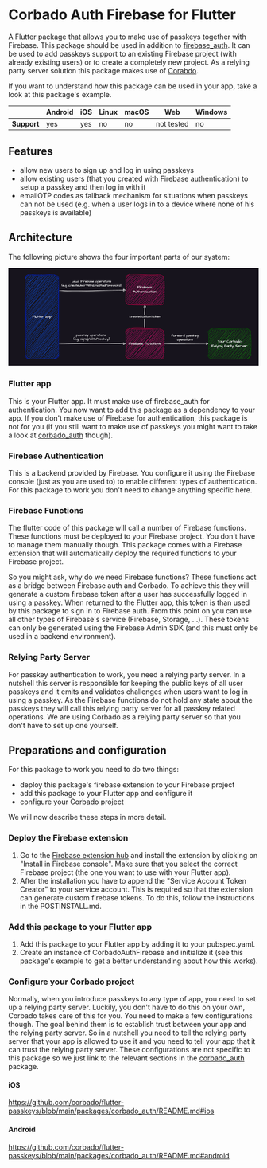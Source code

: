 # Corbado Auth Firebase for Flutter

A Flutter package that allows you to make use of passkeys together with Firebase.
This package should be used in addition to [firebase_auth](https://pub.dev/packages/firebase_auth).
It can be used to add passkeys support to an existing Firebase project (with already existing users)
or to create a completely new project.
As a relying party server solution this package makes use of [Corabdo](app.corbado.com).

If you want to understand how this package can be used in your app, take a look at this package's example.

|             | Android | iOS | Linux | macOS | Web        | Windows |
|-------------|---------|-----|-------|-------|------------|---------|
| **Support** | yes     | yes | no    | no    | not tested | no      |

## Features

* allow new users to sign up and log in using passkeys 
* allow existing users (that you created with Firebase authentication) to setup a passkey and then log in with it
* emailOTP codes as fallback mechanism for situations when passkeys can not be used (e.g. when a user logs in to a device where none of his passkeys is available)

## Architecture

The following picture shows the four important parts of our system:

![architecture.png](./doc/architecture.png)

### Flutter app
This is your Flutter app.
It must make use of firebase_auth for authentication. 
You now want to add this package as a dependency to your app.
If you don't make use of Firebase for authentication, this package is not for you (if you still want to make use of passkeys you might want to take a look at [corbado_auth](https://pub.dev/packages/corbado_auth) though).

### Firebase Authentication
This is a backend provided by Firebase.
You configure it using the Firebase console (just as you are used to) to enable different types of authentication. 
For this package to work you don't need to change anything specific here.

### Firebase Functions
The flutter code of this package will call a number of Firebase functions.
These functions must be deployed to your Firebase project.
You don't have to manage them manually though.
This package comes with a Firebase extension that will automatically deploy the required functions to your Firebase project.

So you might ask, why do we need Firebase functions?
These functions act as a bridge between Firebase auth and Corbado.
To achieve this they will generate a custom firebase token after a user has successfully logged in using a passkey.
When returned to the Flutter app, this token is than used by this package to sign in to Firebase auth.
From this point on you can use all other types of Firebase's service (Firebase, Storage, ...).
These tokens can only be generated using the Firebase Admin SDK (and this must only be used in a backend environment).

### Relying Party Server 
For passkey authentication to work, you need a relying party server.
In a nutshell this server is responsible for keeping the public keys of all user passkeys and it emits and validates challenges when users want to log in using a passkey.
As the Firebase functions do not hold any state about the passkeys they will call this relying party server for all passkey related operations.
We are using Corbado as a relying party server so that you don't have to set up one yourself.

## Preparations and configuration

For this package to work you need to do two things:
- deploy this package's firebase extension to your Firebase project
- add this package to your Flutter app and configure it
- configure your Corbado project

We will now describe these steps in more detail.

### Deploy the Firebase extension
1. Go to the [Firebase extension hub](https://extensions.dev/extensions/firebase/functions-corbado-auth) and install the extension by clicking on "Install in Firebase console". Make sure that you select the correct Firebase project (the one you want to use with your Flutter app).
2. After the installation you have to append the "Service Account Token Creator" to your service account. This is required so that the extension can generate custom firebase tokens. To do this, follow the instructions in the POSTINSTALL.md.

### Add this package to your Flutter app
1. Add this package to your Flutter app by adding it to your pubspec.yaml.
2. Create an instance of CorbadoAuthFirebase and initialize it (see this package's example to get a better understanding about how this works).

### Configure your Corbado project

Normally, when you introduce passkeys to any type of app, you need to set up a relying party server.
Luckily, you don't have to do this on your own, Corbado takes care of this for you.
You need to make a few configurations though. 
The goal behind them is to establish trust between your app and the relying party server. 
So in a nutshell you need to tell the relying party server that your app is allowed to use it and you need to tell your app that it can trust the relying party server.
These configurations are not specific to this package so we just link to the relevant sections in the [corbado_auth](https://pub.dev/packages/corbado_auth) package.

#### iOS
https://github.com/corbado/flutter-passkeys/blob/main/packages/corbado_auth/README.md#ios

#### Android
https://github.com/corbado/flutter-passkeys/blob/main/packages/corbado_auth/README.md#android
